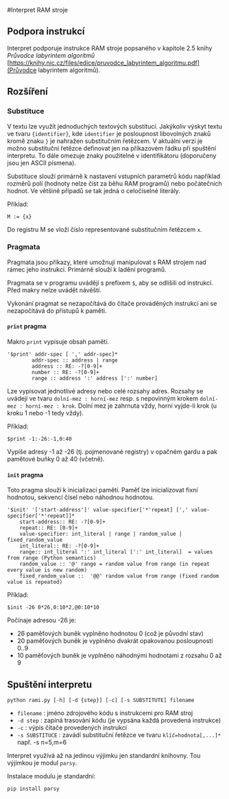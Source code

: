#Interpret RAM stroje

## Podpora instrukcí

Interpret podporuje instrukce RAM stroje popsaného 
v kapitole 2.5 knihy *Průvodce labyrintem algoritmů*
[https://knihy.nic.cz/files/edice/pruvodce_labyrintem_algoritmu.pdf](Průvodce labyrintem algoritmů).

## Rozšíření

### Substituce

V textu lze využít jednoduchých textových substitucí. Jakýkoliv výskyt
textu ve tvaru `{identifier}`, kde `identifier` je posloupnost libovolných
znaků kromě znaku `}` je nahražen substitučním řetězcem. 
V aktuální verzi je možno substituční řetězce definovat jen na 
příkazovém řádku při spuštění interpretu. To dále omezuje znaky použitelné
v identifikátoru (doporučeny jsou jen ASCII písmena).

Substituce slouží primárně k nastavení vstupních parametrů kódu například
rozměrů polí (hodnoty nelze číst za běhu RAM programů) 
nebo počátečních hodnot. Ve většině případů se tak jedná o celočíselné
literály.

Příklad:

`M := {x}`

Do registru M se vloží číslo representované substitučním řetězcem `x`.

### Pragmata

Pragmata jsou příkazy, které umožnují manipulovat s RAM strojem nad rámec
jeho instrukcí. Primárně slouží k ladění programů.

Pragmata se v programu uvádějí s prefixem `$`, aby se odlišili od instrukcí.
Před makry nelze uvádět návěští.

Vykonání pragmat se nezapočítává do čítače prováděných instrukcí ani se
nezapočítává do přístupů k paměti.

#### `print` pragma

Makro `print` vypisuje obsah paměti.

```
'$print' addr-spec [ ',' addr-spec]*
        addr-spec :: address | range
        address :: RE: -?[0-9]+
        number :: RE: -?[0-9]+
        range :: address ':' address [':' number]
```

Lze vypisovat jednotlivé adresy nebo celé rozsahy adres.
Rozsahy se uvádejí ve tvaru `dolní-mez : horní-mez` resp.
s nepovinným krokem `dolní-mez : horní-mez : krok`. 
Dolní mez je zahrnuta vždy, horní vyjde-li krok (u kroku 1
nebo -1 tedy vždy).

Příklad:

`$print -1:-26:-1,0:40`

Vypíše adresy -1 až -26 (tj. pojmenované registry) v opačném gardu
a pak pamětové buňky 0 až 40 (včetně).

#### `init` pragma

Toto pragma slouží k inicializaci pamětí. Paměť lze inicializovat
fixní hodnotou, sekvencí čísel nebo náhodnou hodnotou.

```
'$init' '['start-address']' value-specifier['*'repeat] [',' value-specifier['*'repeat]]*
    start-address:: RE: -?[0-9]+
    repeat:: RE: [0-9]+
    value-specifier: int_literal | range | random_value | fixed_random_value
    int_literal:: RE: -?[0-9]+
    range:: int_literal ':' int_literal [':' int_literal]  = values from range (Python semantics)
    random_value :: '@' range = random value from range (in repeat every value is new random)
    fixed_random_value ::  '@@' random value from range (fixed random value is repeated)
```
Příklad:

`$init -26 0*26,0:10*2,@0:10*10`

Počínaje adresou -26 je:
* 26 paměťových buněk vyplněno hodnotou 0 (což je původní stav)
* 20 paměťových buněk je vyplněno dvakrát opakovanou posloupností 0..9
* 10 paměťových buněk je vyplněno náhodnými hodnotami z rozsahu 0 až 9

## Spuštění interpretu 

`python rami.py [-h] [-d {step}] [-c] [-s SUBSTITUTE] filename`

* `filename` : jméno zdrojového kódu s instrukcemi pro RAM stroj
* `-d step` : zapíná trasování kódu (je vypsána každá provedená instrukce)
* `-c` : výpis čítače provedených instrukcí
* `-s SUBSTITUCE` :  zavádí substituční řetězce ve tvaru
  `klíč=hodnota[,...]*` např. -s n=5,m=6

Interpret využívá až na jedinou výjimku jen standardní knihovny. Tou
výjimkou je modul `parsy`.

Instalace modulu je standardní:

`pip install parsy`


